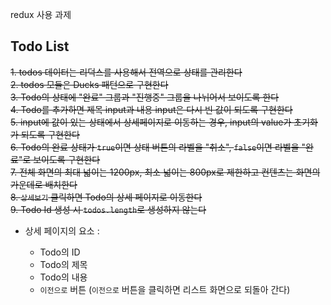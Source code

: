redux 사용 과제

## Todo List

~~1. todos 데이터는 리덕스를 사용해서 전역으로 상태를 관리한다~~<br>
~~2. todos 모듈은 Ducks 패턴으로 구현한다~~<br>
~~3. Todo의 상태에 "완료" 그룹과 "진행중" 그룹을 나뉘어서 보이도록 한다~~<br>
~~4. Todo를 추가하면 제목 input과 내용 input은 다시 빈 값이 되도록 구현한다~~<br>
~~5. input에 값이 있는 상태에서 상세페이지로 이동하는 경우, input의 value가 초기화가 되도록 구현한다~~<br>
~~6. Todo의 완료 상태가 `true`이면 상태 버튼의 라벨을 "취소", `false`이면 라벨을 "완료"로 보이도록 구현한다~~ <br>~~7. 전체 화면의 최대 넓이는 1200px, 최소 넓이는 800px로 제한하고 컨텐츠는 화면의 가운데로 배치한다~~ <br>~~8. `상세보기` 클릭하면 Todo의 상세 페이지로 이동한다~~<br>
~~9. Todo Id 생성 시 `todos.length`로 생성하지 않는다~~

- 상세 페이지의 요소 :

  - Todo의 ID
  - Todo의 제목
  - Todo의 내용
  - `이전으로` 버튼
    (`이전으로` 버튼을 클릭하면 리스트 화면으로 되돌아 간다)

